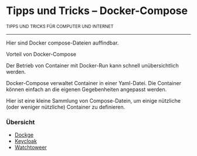 # Tipps und Tricks&nbsp;– Docker-Compose
<small>TIPPS UND TRICKS FÜR COMPUTER UND INTERNET</small>

---

Hier sind Docker compose-Dateien auffindbar.

Vorteil von Docker-Compose

Der Betrieb von Container mit Docker-Run kann schnell unübersichtlich werden.

Docker-Compose verwaltet Container in einer Yaml-Datei. Die Container können einfach an die eigenen Gegebenheiten angepasst werden.

Hier ist eine kleine Sammlung von Compose-Datein, um einige nützliche (oder weniger nützliche) Container zu definieren.

### Übersicht

* [Dockge](Dockge)
* [Keycloak](Keycloak)
* [Watchtoweer](Watchtoweer)
